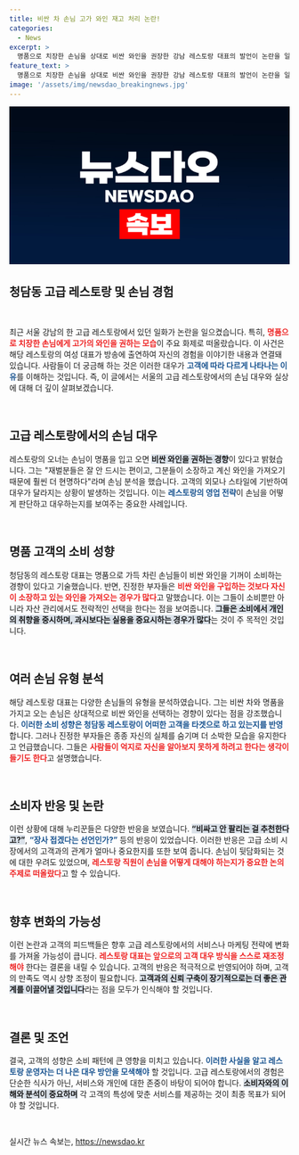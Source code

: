 ```yaml
---
title: 비싼 차 손님 고가 와인 재고 처리 논란!
categories:
  - News
excerpt: >
  명품으로 치장한 손님을 상대로 비싼 와인을 권장한 강남 레스토랑 대표의 발언이 논란을 일으키고 있다. 재벌은 소박하게, 어설픈 부자는 비싼 와인 소비라는 그의 주장에 누리꾼들의 반응이 뜨겁다. 클릭할 준비가 되셨나요?
feature_text: >
  명품으로 치장한 손님을 상대로 비싼 와인을 권장한 강남 레스토랑 대표의 발언이 논란을 일으키고 있다. 재벌은 소박하게, 어설픈 부자는 비싼 와인 소비라는 그의 주장에 누리꾼들의 반응이 뜨겁다. 클릭할 준비가 되셨나요?
image: '/assets/img/newsdao_breakingnews.jpg'
---
```


<p><img src="/assets/img/newsdao_breakingnews.jpg" alt="bookingtag 속보" /></p>

<h2 data-ke-size="size26">청담동 고급 레스토랑 및 손님 경험</h2>

<p data-ke-size="size16">&nbsp;</p>

<p>최근 서울 강남의 한 고급 레스토랑에서 있던 일화가 논란을 일으켰습니다. 특히, <b><span style="color: #ee2323;">명품으로 치장한 손님에게 고가의 와인을 권하는 모습</span></b>이 주요 화제로 떠올랐습니다. 이 사건은 해당 레스토랑의 여성 대표가 방송에 출연하여 자신의 경험을 이야기한 내용과 연결돼 있습니다. 사람들이 더 궁금해 하는 것은 이러한 대우가  <b><span style="color: #1a5490;">고객에 따라 다르게 나타나는 이유</span></b>를 이해하는 것입니다. 즉, 이 글에서는 서울의 고급 레스토랑에서의 손님 대우와 실상에 대해 더 깊이 살펴보겠습니다.</p>

<p data-ke-size="size16">&nbsp;</p>

<h2 data-ke-size="size26">고급 레스토랑에서의 손님 대우</h2>

<p>레스토랑의 오너는 손님이 명품을 입고 오면 <b><span style="background-color: #21538527;">비싼 와인을 권하는 경향</span></b>이 있다고 밝혔습니다. 그는 "재벌분들은 잘 안 드시는 편이고, 그분들이 소장하고 계신 와인을 가져오기 때문에 훨씬 더 현명하다"라며 손님 분석을 했습니다. 고객의 외모나 스타일에 기반하여 대우가 달라지는 상황이 발생하는 것입니다. 이는 <b><span style="color: #1a5490;">레스토랑의 영업 전략</span></b>이 손님을 어떻게 판단하고 대우하는지를 보여주는 중요한 사례입니다.</p>

<p data-ke-size="size16">&nbsp;</p>

<h2 data-ke-size="size26">명품 고객의 소비 성향</h2>

<p>청담동의 레스토랑 대표는 명품으로 가득 차린 손님들이 비싼 와인을 기꺼이 소비하는 경향이 있다고 기술했습니다. 반면, 진정한 부자들은 <b><span style="color: #ee2323;">비싼 와인을 구입하는 것보다 자신이 소장하고 있는 와인을 가져오는 경우가 많다</span></b>고 말했습니다. 이는 그들이 소비뿐만 아니라 자산 관리에서도 전략적인 선택을 한다는 점을 보여줍니다. <b><span style="background-color: #21538527;">그들은 소비에서 개인의 취향을 중시하며, 과시보다는 실용을 중요시하는 경우가 많다</span></b>는 것이 주 목적인 것입니다.</p>

<p data-ke-size="size16">&nbsp;</p>

<h2 data-ke-size="size26">여러 손님 유형 분석</h2>

<p>해당 레스토랑 대표는 다양한 손님들의 유형을 분석하였습니다. 그는 비싼 차와 명품을 가지고 오는 손님은 상대적으로 비싼 와인을 선택하는 경향이 있다는 점을 강조했습니다. <b><span style="color: #1a5490;">이러한 소비 성향은 청담동 레스토랑이 어떠한 고객을 타겟으로 하고 있는지를 반영</span></b>합니다. 그러나 진정한 부자들은 종종 자신의 실체를 숨기며 더 소박한 모습을 유지한다고 언급했습니다. 그들은 <b><span style="color: #ee2323;">사람들이 억지로 자신을 알아보지 못하게 하려고 한다는 생각이 들기도 한다</span></b>고 설명했습니다.</p>

<p data-ke-size="size16">&nbsp;</p>

<h2 data-ke-size="size26">소비자 반응 및 논란</h2>

<p>이런 상황에 대해 누리꾼들은 다양한 반응을 보였습니다. <b><span style="background-color: #21538527;">“비싸고 안 팔리는 걸 추천한다고?”</span></b>, <b><span style="color: #1a5490;">“장사 접겠다는 선언인가?”</span></b> 등의 반응이 있었습니다. 이러한 반응은 고급 소비 시장에서의 고객과의 관계가 얼마나 중요한지를 또한 보여 줍니다. 손님이 뒷담화되는 것에 대한 우려도 있었으며, <b><span style="color: #ee2323;">레스토랑 직원이 손님을 어떻게 대해야 하는지가 중요한 논의 주제로 떠올랐다</span></b>고 할 수 있습니다. </p>

<p data-ke-size="size16">&nbsp;</p>

<h2 data-ke-size="size26">향후 변화의 가능성</h2>

<p>이런 논란과 고객의 피드백들은 향후 고급 레스토랑에서의 서비스나 마케팅 전략에 변화를 가져올 가능성이 큽니다. <b><span style="color: #ee2323;">레스토랑 대표는 앞으로의 고객 대우 방식을 스스로 재조정해야</span></b> 한다는 결론을 내릴 수 있습니다. 고객의 반응은 적극적으로 반영되어야 하며, 고객의 만족도 역시 상향 조정이 필요합니다. <b><span style="background-color: #21538527;">고객과의 신뢰 구축이 장기적으로는 더 좋은 관계를 이끌어낼 것입니다</span></b>라는 점을 모두가 인식해야 할 것입니다.</p>

<p data-ke-size="size16">&nbsp;</p>

<h2 data-ke-size="size26">결론 및 조언</h2>

<p>결국, 고객의 성향은 소비 패턴에 큰 영향을 미치고 있습니다. <b><span style="color: #1a5490;">이러한 사실을 알고 레스토랑 운영자는 더 나은 대우 방안을 모색해야</span></b> 할 것입니다. 고급 레스토랑에서의 경험은 단순한 식사가 아닌, 서비스와 개인에 대한 존중이 바탕이 되어야 합니다. <b><span style="background-color: #21538527;">소비자와의 이해와 분석이 중요하며</span></b> 각 고객의 특성에 맞춘 서비스를 제공하는 것이 최종 목표가 되어야 할 것입니다. </p>

<p data-ke-size="size16">&nbsp;</p>
실시간 뉴스 속보는, <a href="https://newsdao.kr" rel="dofollow">https://newsdao.kr</a>


